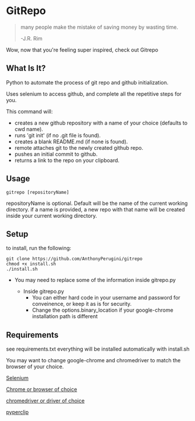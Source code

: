 # GitRepo

> many people make the mistake of saving money by wasting time.
> 
> -J.R. Rim
> 
Wow, now that you're feeling super inspired, check out Gitrepo

What Is It?
----
Python to automate the process of git repo and github initialization.

Uses selenium to access github, and complete all the repetitive steps for you.


This command will:

* creates a new github repository with a name of your choice (defaults to cwd name).
* runs 'git init' (if no .git file is found).
* creates a blank README.md (if none is found).
* remote attaches git to the newly created github repo.
* pushes an initial commit to github.
* returns a link to the repo on your clipboard.


Usage
----
```
gitrepo [repositoryName]
```

repositoryName is optional.  Default will be the name of the current working directory.
if a name is provided, a new repo with that name will be created inside your current working directory.


Setup
----
to install, run the following:
```
git clone https://github.com/AnthonyPerugini/gitrepo
chmod +x install.sh
./install.sh
```

* You may need to replace some of the information inside gitrepo.py

	* Inside gitrepo.py
		* You can either hard code in your username and password for conveinence, or keep it as is for security.
		* Change the options.binary_location if your google-chrome installation path is different

Requirements
----
see requirements.txt
everything will be installed automatically with install.sh

You may want to change google-chrome and chromedriver to match the browser of your choice.

[Selenium](https://pypi.org/project/selenium/)

[Chrome or browser of choice](https://support.google.com/chrome/answer/95346?co=GENIE.Platform%3DDesktop&hl=en)

[chromedriver or driver of choice](https://chromedriver.chromium.org/downloads)

[pyperclip](https://pypi.org/project/pyperclip/)

